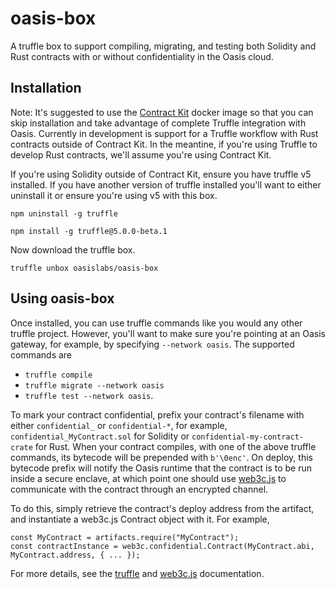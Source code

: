 # oasis-box

A truffle box to support compiling, migrating, and testing both Solidity and Rust contracts with or without confidentiality in the Oasis cloud.

## Installation

Note: It's suggested to use the [Contract Kit](https://github.com/oasislabs/contract-kit) docker image so that you can skip installation and take advantage of complete Truffle integration with Oasis. Currently in development is support for a Truffle workflow with Rust contracts outside of Contract Kit. In the meantine, if you're using Truffle to develop Rust contracts, we'll assume you're using Contract Kit.

If you're using Solidity outside of Contract Kit, ensure you have truffle v5 installed. If you have another version of truffle installed you'll want to either uninstall it or ensure you're using v5 with this box.

`npm uninstall -g truffle`

`npm install -g truffle@5.0.0-beta.1`

Now download the truffle box.

`truffle unbox oasislabs/oasis-box`

## Using oasis-box

Once installed, you can use truffle commands like you would any other truffle project. However, you'll want to make sure you're pointing at an Oasis gateway, for example, by specifying `--network oasis`. The supported commands are

- `truffle compile`
- `truffle migrate --network oasis`
- `truffle test --network oasis`.

To mark your contract confidential, prefix your contract's filename with either `confidential_` or `confidential-*`, for example, `confidential_MyContract.sol` for Solidity or `confidential-my-contract-crate` for Rust. When your contract compiles, with one of the above truffle commands, its bytecode will be prepended with `b'\0enc'`. On deploy, this bytecode prefix will notify the Oasis runtime that the contract is to be run inside a secure enclave, at which point one should use [web3c.js](https://github.com/oasislabs/web3c.js) to communicate with the contract through an encrypted channel.

To do this, simply retrieve the contract's deploy address from the artifact, and instantiate a web3c.js Contract object with it. For example,

```
const MyContract = artifacts.require("MyContract");
const contractInstance = web3c.confidential.Contract(MyContract.abi, MyContract.address, { ... });
```

For more details, see the [truffle](https://truffleframework.com/docs/truffle/overview) and [web3c.js](https://github.com/oasislabs/web3c.js) documentation.
